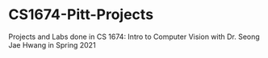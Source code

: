 # CS1674-Pitt-Projects
Projects and Labs done in CS 1674: Intro to Computer Vision with Dr. Seong Jae Hwang in Spring 2021

